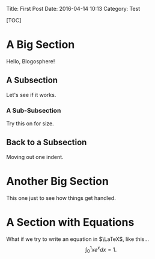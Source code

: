 Title: First Post
Date: 2016-04-14 10:13
Category: Test

[TOC]

# A Big Section

Hello, Blogosphere!

## A Subsection

Let's see if it works.

### A Sub-Subsection

Try this on for size.

## Back to a Subsection

Moving out one indent.

# Another Big Section

This one just to see how things get handled.

# A Section with Equations

What if we try to write an equation in $\LaTeX$, like this...
$$
\int_0^1 x e^x dx = 1.
$$